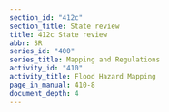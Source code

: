 ```yaml
---
section_id: "412c"
section_title: State review
title: 412c State review
abbr: SR
series_id: "400"
series_title: Mapping and Regulations
activity_id: "410"
activity_title: Flood Hazard Mapping
page_in_manual: 410-8
document_depth: 4
---
```

